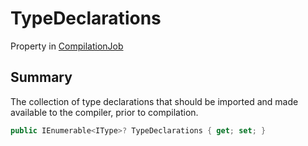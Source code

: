 # TypeDeclarations

Property in [CompilationJob](yarn.compiler.compilationjob.md)

## Summary

The collection of type declarations that should be imported and made\
available to the compiler, prior to compilation.

```csharp
public IEnumerable<IType>? TypeDeclarations { get; set; }
```
